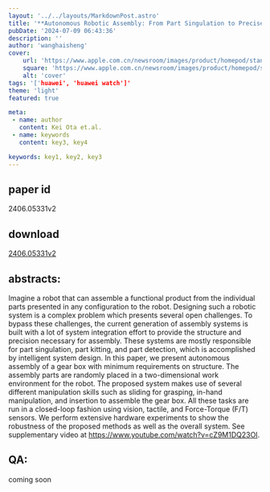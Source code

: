 ```yaml
---
layout: '../../layouts/MarkdownPost.astro'
title: '**Autonomous Robotic Assembly: From Part Singulation to Precise Assembly**'
pubDate: '2024-07-09 06:43:36'
description: ''
author: 'wanghaisheng'
cover:
    url: 'https://www.apple.com.cn/newsroom/images/product/homepod/standard/Apple-HomePod-hero-230118_big.jpg.large_2x.jpg'
    square: 'https://www.apple.com.cn/newsroom/images/product/homepod/standard/Apple-HomePod-hero-230118_big.jpg.large_2x.jpg'
    alt: 'cover'
tags: '['huawei', 'huawei watch']' 
theme: 'light'
featured: true

meta:
 - name: author
   content: Kei Ota et.al.
 - name: keywords
   content: key3, key4

keywords: key1, key2, key3
---
```


## paper id
2406.05331v2
## download
[2406.05331v2](http://arxiv.org/abs/2406.05331v2)
## abstracts:
Imagine a robot that can assemble a functional product from the individual parts presented in any configuration to the robot. Designing such a robotic system is a complex problem which presents several open challenges. To bypass these challenges, the current generation of assembly systems is built with a lot of system integration effort to provide the structure and precision necessary for assembly. These systems are mostly responsible for part singulation, part kitting, and part detection, which is accomplished by intelligent system design. In this paper, we present autonomous assembly of a gear box with minimum requirements on structure. The assembly parts are randomly placed in a two-dimensional work environment for the robot. The proposed system makes use of several different manipulation skills such as sliding for grasping, in-hand manipulation, and insertion to assemble the gear box. All these tasks are run in a closed-loop fashion using vision, tactile, and Force-Torque (F/T) sensors. We perform extensive hardware experiments to show the robustness of the proposed methods as well as the overall system. See supplementary video at https://www.youtube.com/watch?v=cZ9M1DQ23OI.
## QA:
coming soon
